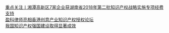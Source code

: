   
[重点关注丨湘潭高新区7家企业获湖南省2018年第二批知识产权战略实施专项经费支持](http://www.dianyue.me/archives/168/onw9urgrcuh6t0l7/)  
[盈科律师亮相香港创意产业知识产权授权论坛](http://www.dianyue.me/archives/860/x1al1ltu5y6tgw5q/)  
[我国知识产权强国建设取得显著成效](http://www.dianyue.me/archives/006/jkjyt6z3dd0w5pam/)